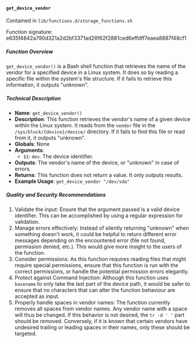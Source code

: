#### `get_device_vendor`

Contained in `lib/functions.d/storage_functions.sh`

Function signature: e635f4842a790d321a2d2bf3371ad26f62f2881ced6effdff7eaea8887f48cf1

##### Function Overview

`get_device_vendor()` is a Bash shell function that retrieves the name of the vendor for a specified device in a Linux system. It does so by reading a specific file within the system's file structure. If it fails to retrieve this information, it outputs "unknown". 

##### Technical Description

- **Name**: `get_device_vendor()`
- **Description**: This function retrieves the vendor's name of a given device within the Linux system. It reads from the `vendor` file in the `/sys/block/{device}/device/` directory. If it fails to find this file or read from it, it outputs "unknown".
- **Globals**: None
- **Arguments**: 
   - `$1`: `dev`. The device identifier.
- **Outputs**: The vendor's name of the device, or "unknown" in case of errors.
- **Returns**: This function does not return a value. It only outputs results.
- **Example Usage**: `get_device_vendor "/dev/sda"`

##### Quality and Security Recommendations

1. Validate the input: Ensure that the argument passed is a valid device identifier. This can be accomplished by using a regular expression for validation.
2. Manage errors effectively: Instead of silently returning "unknown" when something doesn't work, it could be helpful to return different error messages depending on the encountered error (file not found, permission denied, etc.). This would give more insight to the users of the function.
3. Consider permissions: As this function requires reading files that might require special permissions, ensure that this function is run with the correct permissions, or handle the potential permission errors elegantly.
4. Protect against Command Injection: Although this function uses `basename` to only take the last part of the device path, it would be safer to ensure that no characters that can alter the function behaviour are accepted as input.
5. Properly handle spaces in vendor names: The function currently removes all spaces from vendor names. Any vendor name with a space will thus be changed. If this behavior is not desired, the `tr -d ' '` part should be removed. Conversely, if it is known that certain vendors have undesired trailing or leading spaces in their names, only these should be targeted.

